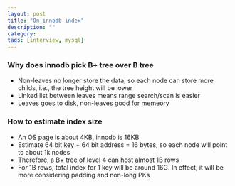 ```yaml
---
layout: post
title: "On innodb index"
description: ""
category: 
tags: [interview, mysql]
---
```


### Why does innodb pick B+ tree over B tree

* Non-leaves no longer store the data, so each node can store more childs, i.e., the tree height will be lower
* Linked list between leaves means range search/scan is easier
* Leaves goes to disk, non-leaves good for memeory

### How to estimate index size
* An OS page is about 4KB, innodb is 16KB
* Estimate 64 bit key + 64 bit address = 16 bytes, so each node will point to about 1k nodes
* Therefore, a B+ tree of level 4 can host almost 1B rows
* For 1B rows, total index for 1 key will be around 16G. In effect, it will be more considering padding and non-long PKs
